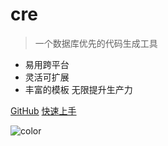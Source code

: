 
# cre

> 一个数据库优先的代码生成工具

- 易用跨平台
- 灵活可扩展
- 丰富的模板 无限提升生产力

[GitHub](https://github.com/ychengcloud/cre/)
[快速上手](getting-started.md)

![color](#f0f0f0)